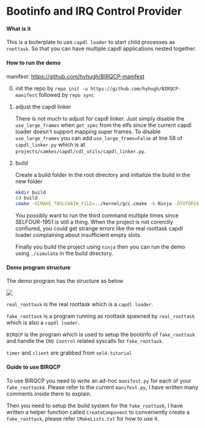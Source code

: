 # Bootinfo and IRQ Control Provider

#### What is it
This is a boilerplate to use `capdl loader` to start child processes as `roottask`. So that you can have multiple capdl applications nested together.

#### How to run the demo
manifest: <https://github.com/hyhugh/BIRQCP-manifest>

0. init the repo by `repo init -u https://github.com/hyhugh/BIRQCP-manifest` followed by `repo sync`

1. adjust the capdl linker

   There is not much to adjust for capdl linker. Just simply disable the `use_large_frames` when `get_spec` from the elfs since the current capdl loader doesn't support mapping super frames.
   To disable `use_large_frames` you can add `use_large_frams=False` at line 58 of `capdl_linker.py` which is at `projects/camkes/capdl/cdl_utils/capdl_linker.py`.

2. build

    Create a build folder in the root directory and initialize the build in the new folder
    ```bash
    mkdir build
    cd build
    cmake -DCMAKE_TOOLCHAIN_FILE=../kernel/gcc.cmake -G Ninja -DTUTORIAL_DIR=BIRQCP -DTUT_BOARD=zynq7000 -DAARCH32=TRUE ..
    ```

    You possibly want to run the third command multiple times since SELFOUR-1951 is still a thing. When the project is not corerctly confiured, you could get strange errors like the real roottask capdl loader complaining about insufficient empty slots.

    Finally you build the project using `ninja` then you can run the demo using `./simulate` in the build directory.

#### Demo program structure

The demo program has the structure as below

<img src='https://g.gravizo.com/svg?
 digraph G {
    real_roottask -> fake_roottask;
    real_roottask -> BIRQCP;
    BIRQCP -> fake_roottask [label="provide bootinfo and IRQ Control"];
    fake_roottask -> timer;
    fake_roottask -> client;
 }'/>


`real_roottask` is the real roottask which is a `capdl loader`.


`fake_roottask` is a program running as roottask spawned by `real_roottask` which is also a `capdl loader`.


`BIRQCP` is the program which is used to setup the bootinfo of `fake_roottask` and handle the `IRQ Control` related syscalls for `fake_roottask`.

`timer` and `client` are grabbed from `sel4-tutorial`

#### Guide to use BIRQCP

To use BIRQCP you need to write an ad-hoc `manifest.py` for each of your `fake_roottask`s.
Please refer to the current `manifest.py`, I have written many comments inside there to explain.

Then you need to setup the build system for the `fake_roottask`, I have written a helper function called `CreateComponent` to conveniently create a `fake_roottask`, please refer `CMakeLists.txt` for how to use it.
